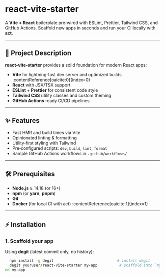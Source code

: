 # react‑vite‑starter

A **Vite + React** boilerplate pre‑wired with ESLint, Prettier, Tailwind CSS, and GitHub Actions. Scaffold new apps in seconds and run your CI locally with **act**.

---

## 🚀 Project Description

**react‑vite‑starter** provides a solid foundation for modern React apps:

- **Vite** for lightning‑fast dev server and optimized builds :contentReference[oaicite:0]{index=0}
- **React** with JSX/TSX support
- **ESLint** + **Prettier** for consistent code style
- **Tailwind CSS** utility classes and custom theming
- **GitHub Actions** ready CI/CD pipelines

---

## ✨ Features

- Fast HMR and build times via Vite
- Opinionated linting & formatting
- Utility‑first styling with Tailwind
- Pre‑configured scripts: `dev`, `build`, `lint`, `format`
- Sample GitHub Actions workflows in `.github/workflows/`

---

## 🛠 Prerequisites

- **Node.js** ≥ 14.18 (or 16+)
- **npm** (or **yarn**, **pnpm**)
- **Git**
- **Docker** (for local CI with act) :contentReference[oaicite:1]{index=1}

---

## ⚡ Installation

### 1. Scaffold your app

Using **degit** (latest commit only, no history):

```bash
  npm install -g degit                             # install degit 
  degit youruser/react‑vite‑starter my‑app          # scaffold into `my‑app` 
cd my‑app
```